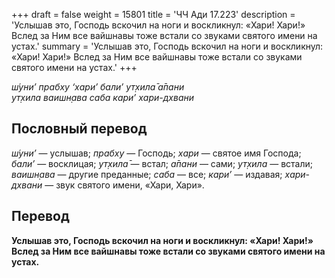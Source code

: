 +++
draft = false
weight = 15801
title = 'ЧЧ Ади 17.223'
description = 'Услышав это, Господь вскочил на ноги и воскликнул: «Хари! Хари!» Вслед за Ним все вайшнавы тоже встали со звуками святого имени на устах.'
summary = 'Услышав это, Господь вскочил на ноги и воскликнул: «Хари! Хари!» Вслед за Ним все вайшнавы тоже встали со звуками святого имени на устах.'
+++

_ш́уни’ прабху ‘хари’ бали’ ут̣хила̄ а̄пани  
ут̣хила ваишн̣ава саба кари’ хари-дхвани_

## Пословный перевод

_ш́уни’_ — услышав; _прабху_ — Господь; _хари_ — святое имя Господа; _бали’_ — восклицая; _ут̣хила̄_ — встал; _а̄пани_ — сами; _ут̣хила_ — встали; _ваишн̣ава_ — другие преданные; _саба_ — все; _кари’_ — издавая; _хари_\-_дхвани_ — звук святого имени, «Хари, Хари».

## Перевод

**Услышав это, Господь вскочил на ноги и воскликнул: «Хари! Хари!» Вслед за Ним все вайшнавы тоже встали со звуками святого имени на устах.**
